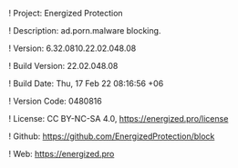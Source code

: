 ! Project: Energized Protection

! Description: ad.porn.malware blocking.

! Version: 6.32.0810.22.02.048.08

! Build Version: 22.02.048.08

! Build Date: Thu, 17 Feb 22 08:16:56 +06

! Version Code: 0480816

! License: CC BY-NC-SA 4.0, https://energized.pro/license

! Github: https://github.com/EnergizedProtection/block

! Web: https://energized.pro
